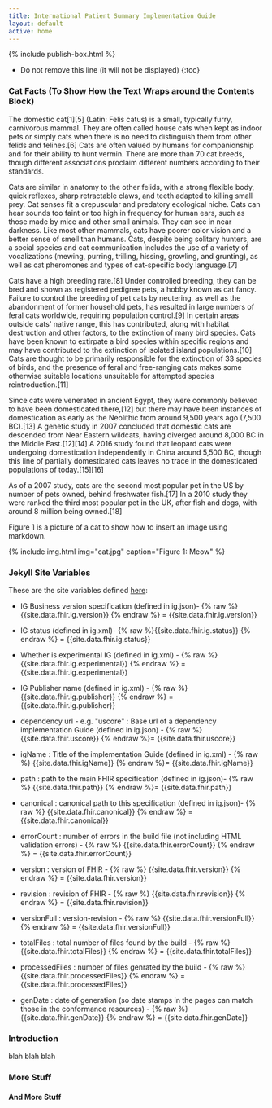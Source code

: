 ```yaml
---
title: International Patient Summary Implementation Guide
layout: default
active: home
---
```


{% include publish-box.html %}


<!-- TOC  the css styling for this is \pages\assets\css\project.css under 'markdown-toc'-->

* Do not remove this line (it will not be displayed)
{:toc}


<!-- end TOC -->

###  Cat Facts (To Show How the Text Wraps around the Contents Block)

 The domestic cat[1][5] (Latin: Felis catus) is a small, typically furry, carnivorous mammal. They are often called house cats when kept as indoor pets or simply cats when there is no need to distinguish them from other felids and felines.[6] Cats are often valued by humans for companionship and for their ability to hunt vermin. There are more than 70 cat breeds, though different associations proclaim different numbers according to their standards.

Cats are similar in anatomy to the other felids, with a strong flexible body, quick reflexes, sharp retractable claws, and teeth adapted to killing small prey. Cat senses fit a crepuscular and predatory ecological niche. Cats can hear sounds too faint or too high in frequency for human ears, such as those made by mice and other small animals. They can see in near darkness. Like most other mammals, cats have poorer color vision and a better sense of smell than humans. Cats, despite being solitary hunters, are a social species and cat communication includes the use of a variety of vocalizations (mewing, purring, trilling, hissing, growling, and grunting), as well as cat pheromones and types of cat-specific body language.[7]

Cats have a high breeding rate.[8] Under controlled breeding, they can be bred and shown as registered pedigree pets, a hobby known as cat fancy. Failure to control the breeding of pet cats by neutering, as well as the abandonment of former household pets, has resulted in large numbers of feral cats worldwide, requiring population control.[9] In certain areas outside cats' native range, this has contributed, along with habitat destruction and other factors, to the extinction of many bird species. Cats have been known to extirpate a bird species within specific regions and may have contributed to the extinction of isolated island populations.[10] Cats are thought to be primarily responsible for the extinction of 33 species of birds, and the presence of feral and free-ranging cats makes some otherwise suitable locations unsuitable for attempted species reintroduction.[11]

Since cats were venerated in ancient Egypt, they were commonly believed to have been domesticated there,[12] but there may have been instances of domestication as early as the Neolithic from around 9,500 years ago (7,500 BC).[13] A genetic study in 2007 concluded that domestic cats are descended from Near Eastern wildcats, having diverged around 8,000 BC in the Middle East.[12][14] A 2016 study found that leopard cats were undergoing domestication independently in China around 5,500 BC, though this line of partially domesticated cats leaves no trace in the domesticated populations of today.[15][16]

As of a 2007 study, cats are the second most popular pet in the US by number of pets owned, behind freshwater fish.[17] In a 2010 study they were ranked the third most popular pet in the UK, after fish and dogs, with around 8 million being owned.[18]

Figure 1 is a picture of a cat to show how to insert an image using markdown.

{% include img.html img="cat.jpg" caption="Figure 1: Meow" %}

### Jekyll Site Variables

These are the site variables defined [here](http://wiki.hl7.org/index.php?title=IG_Publisher_Documentation#Jekyll):

- IG Business version specification (defined in ig.json)- {% raw %}{{site.data.fhir.ig.version}} {% endraw %} = {{site.data.fhir.ig.version}}

- IG status (defined in ig.xml)- {% raw %}{{site.data.fhir.ig.status}} {% endraw %} = {{site.data.fhir.ig.status}}

- Whether is experimental IG (defined in ig.xml) - {% raw %}{{site.data.fhir.ig.experimental}} {% endraw %} = {{site.data.fhir.ig.experimental}}

- IG Publisher name (defined in ig.xml) - {% raw %}{{site.data.fhir.ig.publisher}} {% endraw %} = {{site.data.fhir.ig.publisher}}

- dependency url - e.g. "uscore" : Base url of a dependency implementation Guide (defined in ig.json) -  {% raw %} {{site.data.fhir.uscore}} {% endraw %}= {{site.data.fhir.uscore}}

- igName : Title of the implementation Guide (defined in ig.xml) -  {% raw %} {{site.data.fhir.igName}} {% endraw %}= {{site.data.fhir.igName}}

- path : path to the main FHIR specification (defined in ig.json)-  {% raw %} {{site.data.fhir.path}} {% endraw %}= {{site.data.fhir.path}}

- canonical : canonical path to this specification (defined in ig.json)-  {% raw %} {{site.data.fhir.canonical}} {% endraw %} = {{site.data.fhir.canonical}}

- errorCount : number of errors in the build file (not including HTML validation errors) -  {% raw %} {{site.data.fhir.errorCount}} {% endraw %} = {{site.data.fhir.errorCount}}

- version : version of FHIR -  {% raw %} {{site.data.fhir.version}} {% endraw %} = {{site.data.fhir.version}}

- revision : revision of FHIR -  {% raw %} {{site.data.fhir.revision}} {% endraw %} = {{site.data.fhir.revision}}

- versionFull : version-revision -  {% raw %} {{site.data.fhir.versionFull}} {% endraw %} = {{site.data.fhir.versionFull}}

- totalFiles : total number of files found by the build -  {% raw %} {{site.data.fhir.totalFiles}} {% endraw %} = {{site.data.fhir.totalFiles}}

- processedFiles : number of files genrated by the build -  {% raw %} {{site.data.fhir.processedFiles}} {% endraw %} = {{site.data.fhir.processedFiles}}

- genDate : date of generation (so date stamps in the pages can match those in the conformance resources) -  {% raw %} {{site.data.fhir.genDate}} {% endraw %} = {{site.data.fhir.genDate}}


### Introduction

blah blah blah

### More Stuff

#### And More Stuff
